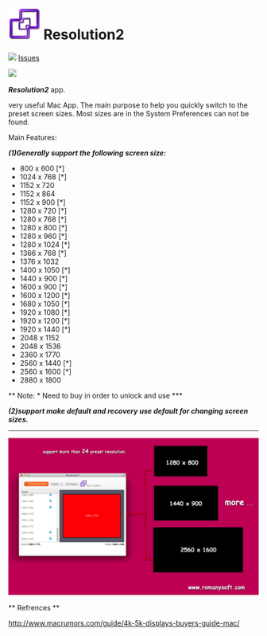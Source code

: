 ![](https://github.com/Romanysoft/Resolution2/blob/master/Images/logo_64.png) Resolution2
===========


![](http://res.cloudinary.com/dfzokzfi5/image/upload/c_scale,w_64/v1411701503/20140926111811529_easyicon_net_128_x1jerm.png)
[Issues](https://github.com/Romanysoft/Resolution2/issues)


[![](http://res.cloudinary.com/dfzokzfi5/image/upload/c_scale,w_124/v1411092419/app-store-button_pw05je.png)](https://itunes.apple.com/us/app/resolution2/id918100130?l=zh&ls=1&mt=12)



***Resolution2*** app. 

very useful Mac App. The main purpose to help you quickly switch to the preset screen sizes. Most sizes are in the System Preferences can not be found.

Main Features:

***(1)Generally support the following screen size:***

* 800 x 600  [*]
* 1024 x 768 [*]
* 1152 x 720
* 1152 x 864
* 1152 x 900 [*]
* 1280 x 720 [*]
* 1280 x 768 [*]
* 1280 x 800 [*]
* 1280 x 960 [*]
* 1280 x 1024 [*]
* 1366 x 768 [*]
* 1376 x 1032
* 1400 x 1050 [*]
* 1440 x 900 [*]
* 1600 x 900 [*]
* 1600 x 1200 [*]
* 1680 x 1050 [*]
* 1920 x 1080 [*]
* 1920 x 1200 [*]
* 1920 x 1440 [*]
* 2048 x 1152
* 2048 x 1536
* 2360 x 1770
* 2560 x 1440 [*]
* 2560 x 1600 [*]
* 2880 x 1800

** Note: * Need to buy in order to unlock and use ***

***(2)support make default and recovery use default for changing screen sizes.***

***


![](https://github.com/Romanysoft/Resolution2/blob/master/Images/2014-09-01_224038.jpg)


** Refrences **

http://www.macrumors.com/guide/4k-5k-displays-buyers-guide-mac/
